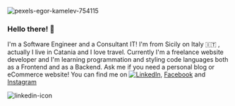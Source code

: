 ![pexels-egor-kamelev-754115](https://user-images.githubusercontent.com/65085829/96905581-ea18a400-1498-11eb-8f3b-a8bae21c4bfa.jpg)

### Hello there! 👋

I'm a Software Engineer and a Consultant IT! I'm from Sicily on Italy 🇮🇹 , actually I live in Catania and I love travel. Currently I'm a freelance website developer and I'm learning programmation and styling code languages both as a Frontend and as a Backend.
Ask me if you need a personal blog or eCommerce website!
You can find me on <a href="https://www.linkedin.com/in/gianmarcopolizzi/" rel="nofollow"><img src="![linkedin-icon](https://user-images.githubusercontent.com/65085829/96911615-5dbeaf00-14a1-11eb-8821-13ef66296fe5.png)" alt="LinkedIn" title="linkedin icon without padding" data-canonical-src="http://i.imgur.com/wWzX9uB.png" style="max-width:100%;"></a>, <a href="https://www.facebook.com/gianmarco.polizzi.3/" rel="nofollow">Facebook</a> and <a href="https://www.instagram.com/gianpolizzi/?hl=it" rel="nofollow">Instagram</a>

![linkedin-icon](https://user-images.githubusercontent.com/65085829/96911615-5dbeaf00-14a1-11eb-8821-13ef66296fe5.png)
<!--
**GianPolizzi/GianPolizzi** is a ✨ _special_ ✨ repository because its `README.md` (this file) appears on your GitHub profile.

Here are some ideas to get you started:

- 🔭 I’m currently working on ...
- 🌱 I’m currently learning ...
- 👯 I’m looking to collaborate on ...
- 🤔 I’m looking for help with ...
- 💬 Ask me about ...
- 📫 How to reach me: ...
- 😄 Pronouns: ...
- ⚡ Fun fact: ...
-->
